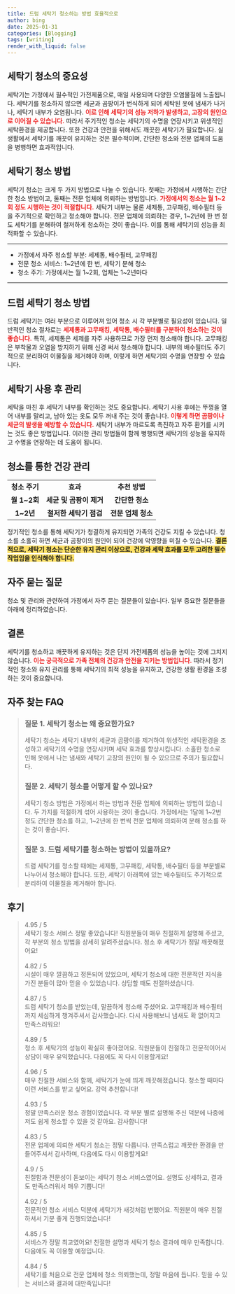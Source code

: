```yaml
---
title: 드럼 세탁기 청소하는 방법 효율적으로
author: bing
date: 2025-01-31
categories: [Blogging]
tags: [writing]
render_with_liquid: false
---
```



<h2 id='청소의 중요성'>세탁기 청소의 중요성</h2>

<p>세탁기는 가정에서 필수적인 가전제품으로, 매일 사용되며 다양한 오염물질에 노출됩니다. 세탁기를 청소하지 않으면 세균과 곰팡이가 번식하게 되어 세탁된 옷에 냄새가 나거나, 세탁기 내부가 오염됩니다. <b><span style="color: #ee2323;">이로 인해 세탁기의 성능 저하가 발생하고, 고장의 원인으로 이어질 수 있습니다.</span></b> 따라서 주기적인 청소는 세탁기의 수명을 연장시키고 위생적인 세탁환경을 제공합니다. 또한 건강과 안전을 위해서도 깨끗한 세탁기가 필요합니다. 실생활에서 세탁기를 깨끗이 유지하는 것은 필수적이며, 간단한 청소와 전문 업체의 도움을 병행하면 효과적입니다.</p>

<h2 id='청소 방법'>세탁기 청소 방법</h2>

<p>세탁기 청소는 크게 두 가지 방법으로 나눌 수 있습니다. 첫째는 가정에서 시행하는 간단한 청소 방법이고, 둘째는 전문 업체에 의뢰하는 방법입니다. <b><span style="color: #ee2323;">가정에서의 청소는 월 1~2회 정도 시행하는 것이 적절합니다.</span></b> 세탁기 내부는 물론 세제통, 고무패킹, 배수필터 등을 주기적으로 확인하고 청소해야 합니다. 전문 업체에 의뢰하는 경우, 1~2년에 한 번 정도 세탁기를 분해하여 철저하게 청소하는 것이 좋습니다. 이를 통해 세탁기의 성능을 최적화할 수 있습니다.</p>

<hr />

<ul>
    <li>가정에서 자주 청소할 부분: 세제통, 배수필터, 고무패킹</li>
    <li>전문 청소 서비스: 1~2년에 한 번, 세탁기 분해 청소</li>
    <li>청소 주기: 가정에서는 월 1~2회, 업체는 1~2년마다</li>
</ul>

<hr />

<h2 id='드럼 세탁기 청소법'>드럼 세탁기 청소 방법</h2>

<p>드럼 세탁기는 여러 부분으로 이루어져 있어 청소 시 각 부분별로 필요성이 있습니다. 일반적인 청소 절차로는 <b><span style="color: #ee2323;">세제통과 고무패킹, 세탁통, 배수필터를 구분하여 청소하는 것이 좋습니다.</span></b> 특히, 세제통은 세제를 자주 사용하므로 가장 먼저 청소해야 합니다. 고무패킹은 부착물과 오염을 방지하기 위해 신경 써서 청소해야 합니다. 내부의 배수필터도 주기적으로 분리하여 이물질을 제거해야 하며, 이렇게 하면 세탁기의 수명을 연장할 수 있습니다.</p>

<h2 id='세탁기 사용 후 관리'>세탁기 사용 후 관리</h2>

<p>세탁을 마친 후 세탁기 내부를 확인하는 것도 중요합니다. 세탁기 사용 후에는 뚜껑을 열어 내부를 말리고, 남아 있는 옷도 모두 꺼내 주는 것이 좋습니다. <b><span style="color: #ee2323;">이렇게 하면 곰팡이나 세균의 발생을 예방할 수 있습니다.</span></b> 세탁기 내부가 마르도록 촉진하고 자주 환기를 시키는 것도 좋은 방법입니다. 이러한 관리 방법들이 함께 병행되면 세탁기의 성능을 유지하고 수명을 연장하는 데 도움이 됩니다.</p>

<h2 id='청소를 통한 건강 관리'>청소를 통한 건강 관리</h2>

<table>
    <tr>
        <td style="text-align: center; height: 17px;"><b>청소 주기</b></td>
        <td style="text-align: center; height: 17px;"><b>효과</b></td>
        <td style="text-align: center; height: 17px;"><b>추천 방법</b></td>
    </tr>
    <tr>
        <td style="text-align: center; height: 17px;"><b>월 1~2회</b></td>
        <td style="text-align: center; height: 17px;"><b>세균 및 곰팡이 제거</b></td>
        <td style="text-align: center; height: 17px;"><b>간단한 청소</b></td>
    </tr>
    <tr>
        <td style="text-align: center; height: 17px;"><b>1~2년</b></td>
        <td style="text-align: center; height: 17px;"><b>철저한 세탁기 점검</b></td>
        <td style="text-align: center; height: 17px;"><b>전문 업체 청소</b></td>
    </tr>
</table>

<p>정기적인 청소를 통해 세탁기가 청결하게 유지되면 가족의 건강도 지킬 수 있습니다. 청소를 소홀히 하면 세균과 곰팡이의 원인이 되어 건강에 악영향을 미칠 수 있습니다. <b><span style="background-color: #ffe066;">결론적으로, 세탁기 청소는 단순한 유지 관리 이상으로, 건강과 세탁 효과를 모두 고려한 필수 작업임을 인식해야 합니다.</span></b></p>

<h2 id='자주 묻는 질문'>자주 묻는 질문</h2>

<p>청소 및 관리와 관련하여 가정에서 자주 묻는 질문들이 있습니다. 일부 중요한 질문들을 아래에 정리하였습니다.</p>

<h2 id='결론'>결론</h2>

<p>세탁기를 청소하고 깨끗하게 유지하는 것은 단지 가전제품의 성능을 높이는 것에 그치지 않습니다. <b><span style="color: #ee2323;">이는 궁극적으로 가족 전체의 건강과 안전을 지키는 방법입니다.</span></b> 따라서 정기적인 청소와 유지 관리를 통해 세탁기의 최적 성능을 유지하고, 건강한 생활 환경을 조성하는 것이 중요합니다.</p>


<h2 id='자주_찾는_FAQ'>자주 찾는 FAQ</h2>
<div itemscope="" itemtype="https://schema.org/FAQPage"> 
<blockquote> 
<div itemscope="" itemprop="mainEntity" itemtype="https://schema.org/Question"> 
<h3 itemprop="name">질문 1. 세탁기 청소는 왜 중요한가요?</h3> 
<div itemscope="" itemprop="acceptedAnswer" itemtype="https://schema.org/Answer"> 
<span itemprop="text"> 
<p>세탁기 청소는 세탁기 내부의 세균과 곰팡이를 제거하여 위생적인 세탁환경을 조성하고 세탁기의 수명을 연장시키며 세탁 효과를 향상시킵니다. 소홀한 청소로 인해 옷에서 나는 냄새와 세탁기 고장의 원인이 될 수 있으므로 주의가 필요합니다.</p> 
</span> 
</div> 
</div> 
<div itemscope="" itemprop="mainEntity" itemtype="https://schema.org/Question"> 
<h3 itemprop="name">질문 2. 세탁기 청소를 어떻게 할 수 있나요?</h3> 
<div itemscope="" itemprop="acceptedAnswer" itemtype="https://schema.org/Answer"> 
<span itemprop="text"> 
<p>세탁기 청소 방법은 가정에서 하는 방법과 전문 업체에 의뢰하는 방법이 있습니다. 두 가지를 적절하게 섞어 사용하는 것이 좋습니다. 가정에서는 1달에 1~2번 정도 간단한 청소를 하고, 1~2년에 한 번씩 전문 업체에 의뢰하여 분해 청소를 하는 것이 좋습니다.</p> 
</span> 
</div> 
</div> 
<div itemscope="" itemprop="mainEntity" itemtype="https://schema.org/Question"> 
<h3 itemprop="name">질문 3. 드럼 세탁기를 청소하는 방법이 있을까요?</h3> 
<div itemscope="" itemprop="acceptedAnswer" itemtype="https://schema.org/Answer"> 
<span itemprop="text"> 
<p>드럼 세탁기를 청소할 때에는 세제통, 고무패킹, 세탁통, 배수필터 등을 부분별로 나누어서 청소해야 합니다. 또한, 세탁기 아래쪽에 있는 배수필터도 주기적으로 분리하여 이물질을 제거해야 합니다.</p> 
</span> 
</div> 
</div> 
</blockquote> 
</div>
<h2 id='후기'>후기</h2>
<div itemscope itemtype="https://schema.org/Product">
  <blockquote>
  <div itemprop="review" itemscope itemtype="https://schema.org/Review">
      <div itemprop="reviewRating" itemscope itemtype="https://schema.org/Rating"> <span itemprop="ratingValue">4.95</span> / <span itemprop="bestRating">5</span> </div>
      <span itemprop="reviewBody">세탁기 청소 서비스 정말 좋았습니다! 직원분들이 매우 친절하게 설명해 주셨고, 각 부분의 청소 방법을 상세히 알려주셨습니다. 청소 후 세탁기가 정말 깨끗해졌어요!</span>
  </div>
  <br>
  <div itemprop="review" itemscope itemtype="https://schema.org/Review">
      <div itemprop="reviewRating" itemscope itemtype="https://schema.org/Rating"> <span itemprop="ratingValue">4.82</span> / <span itemprop="bestRating">5</span> </div>
      <span itemprop="reviewBody">시설이 매우 깔끔하고 정돈되어 있었으며, 세탁기 청소에 대한 전문적인 지식을 가진 분들이 많아 믿을 수 있었습니다. 상담할 때도 친절하셨습니다.</span>
  </div>
  <br>
  <div itemprop="review" itemscope itemtype="https://schema.org/Review">
      <div itemprop="reviewRating" itemscope itemtype="https://schema.org/Rating"> <span itemprop="ratingValue">4.87</span> / <span itemprop="bestRating">5</span> </div>
      <span itemprop="reviewBody">드럼 세탁기 청소를 받았는데, 말끔하게 청소해 주셨어요. 고무패킹과 배수필터까지 세심하게 챙겨주셔서 감사했습니다. 다시 사용해보니 냄새도 확 없어지고 만족스러워요!</span>
  </div>
  <br>
  <div itemprop="review" itemscope itemtype="https://schema.org/Review">
      <div itemprop="reviewRating" itemscope itemtype="https://schema.org/Rating"> <span itemprop="ratingValue">4.89</span> / <span itemprop="bestRating">5</span> </div>
      <span itemprop="reviewBody">청소 후 세탁기의 성능이 확실히 좋아졌어요. 직원분들이 친절하고 전문적이어서 상담이 매우 유익했습니다. 다음에도 꼭 다시 이용할게요!</span>
  </div>
  <br>
  <div itemprop="review" itemscope itemtype="https://schema.org/Review">
      <div itemprop="reviewRating" itemscope itemtype="https://schema.org/Rating"> <span itemprop="ratingValue">4.96</span> / <span itemprop="bestRating">5</span> </div>
      <span itemprop="reviewBody">매우 친절한 서비스와 함께, 세탁기가 눈에 띄게 깨끗해졌습니다. 청소할 때마다 이런 서비스를 받고 싶어요. 강력 추천합니다!</span>
  </div>
  <br>
  <div itemprop="review" itemscope itemtype="https://schema.org/Review">
      <div itemprop="reviewRating" itemscope itemtype="https://schema.org/Rating"> <span itemprop="ratingValue">4.93</span> / <span itemprop="bestRating">5</span> </div>
      <span itemprop="reviewBody">정말 만족스러운 청소 경험이었습니다. 각 부분 별로 설명해 주신 덕분에 나중에 저도 쉽게 청소할 수 있을 것 같아요. 감사합니다!</span>
  </div>
  <br>
  <div itemprop="review" itemscope itemtype="https://schema.org/Review">
      <div itemprop="reviewRating" itemscope itemtype="https://schema.org/Rating"> <span itemprop="ratingValue">4.83</span> / <span itemprop="bestRating">5</span> </div>
      <span itemprop="reviewBody">전문 업체에 의뢰한 세탁기 청소는 정말 다릅니다. 만족스럽고 깨끗한 환경을 만들어주셔서 감사하며, 다음에도 다시 이용할게요!</span>
  </div>
  <br>
  <div itemprop="review" itemscope itemtype="https://schema.org/Review">
      <div itemprop="reviewRating" itemscope itemtype="https://schema.org/Rating"> <span itemprop="ratingValue">4.9</span> / <span itemprop="bestRating">5</span> </div>
      <span itemprop="reviewBody">친절함과 전문성이 돋보이는 세탁기 청소 서비스였어요. 설명도 상세하고, 결과도 만족스러워서 매우 기쁩니다!</span>
  </div>
  <br>
  <div itemprop="review" itemscope itemtype="https://schema.org/Review">
      <div itemprop="reviewRating" itemscope itemtype="https://schema.org/Rating"> <span itemprop="ratingValue">4.92</span> / <span itemprop="bestRating">5</span> </div>
      <span itemprop="reviewBody">전문적인 청소 서비스 덕분에 세탁기가 새것처럼 변했어요. 직원분이 매우 친절하셔서 기분 좋게 진행되었습니다!</span>
  </div>
  <br>
  <div itemprop="review" itemscope itemtype="https://schema.org/Review">
      <div itemprop="reviewRating" itemscope itemtype="https://schema.org/Rating"> <span itemprop="ratingValue">4.85</span> / <span itemprop="bestRating">5</span> </div>
      <span itemprop="reviewBody">서비스가 정말 최고였어요! 친절한 설명과 세탁기 청소 결과에 매우 만족합니다. 다음에도 꼭 이용할 예정입니다.</span>
  </div>
  <br>
  <div itemprop="review" itemscope itemtype="https://schema.org/Review">
      <div itemprop="reviewRating" itemscope itemtype="https://schema.org/Rating"> <span itemprop="ratingValue">4.84</span> / <span itemprop="bestRating">5</span> </div>
      <span itemprop="reviewBody">세탁기를 처음으로 전문 업체에 청소 의뢰했는데, 정말 마음에 듭니다. 믿을 수 있는 서비스와 결과에 대만족입니다!</span>
  </div>
  </blockquote>
</div>
